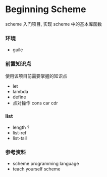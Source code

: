 # Beginning Scheme
scheme 入门项目, 实现 scheme 中的基本库函数

### 环境
- guile

### 前置知识点
使用该项目前需要掌握的知识点
- let
- lambda
- define
- 点对操作 cons car cdr


### list
- length ?
- list-ref
- list-tail


### 参考资料
- scheme programming language
- teach yourself scheme